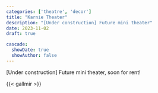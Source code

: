 ```yaml
---
categories: ['theatre', 'decor']
title: "Karnie Theater"
description: "[Under construction] Future mini theater"
date: 2023-11-02
draft: true

cascade:
  showDate: true
  showAuthor: false
---
```


[Under construction] Future mini theater, soon for rent!

{{< gallmir >}}
